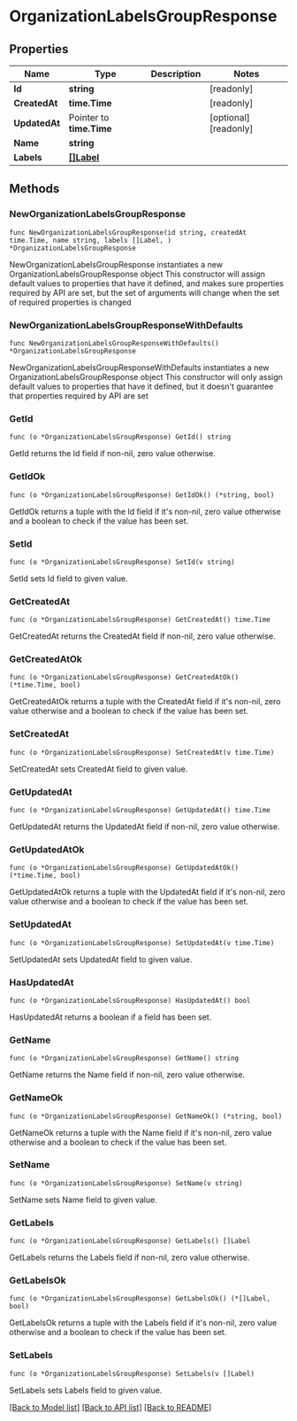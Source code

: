 # OrganizationLabelsGroupResponse

## Properties

Name | Type | Description | Notes
------------ | ------------- | ------------- | -------------
**Id** | **string** |  | [readonly] 
**CreatedAt** | **time.Time** |  | [readonly] 
**UpdatedAt** | Pointer to **time.Time** |  | [optional] [readonly] 
**Name** | **string** |  | 
**Labels** | [**[]Label**](Label.md) |  | 

## Methods

### NewOrganizationLabelsGroupResponse

`func NewOrganizationLabelsGroupResponse(id string, createdAt time.Time, name string, labels []Label, ) *OrganizationLabelsGroupResponse`

NewOrganizationLabelsGroupResponse instantiates a new OrganizationLabelsGroupResponse object
This constructor will assign default values to properties that have it defined,
and makes sure properties required by API are set, but the set of arguments
will change when the set of required properties is changed

### NewOrganizationLabelsGroupResponseWithDefaults

`func NewOrganizationLabelsGroupResponseWithDefaults() *OrganizationLabelsGroupResponse`

NewOrganizationLabelsGroupResponseWithDefaults instantiates a new OrganizationLabelsGroupResponse object
This constructor will only assign default values to properties that have it defined,
but it doesn't guarantee that properties required by API are set

### GetId

`func (o *OrganizationLabelsGroupResponse) GetId() string`

GetId returns the Id field if non-nil, zero value otherwise.

### GetIdOk

`func (o *OrganizationLabelsGroupResponse) GetIdOk() (*string, bool)`

GetIdOk returns a tuple with the Id field if it's non-nil, zero value otherwise
and a boolean to check if the value has been set.

### SetId

`func (o *OrganizationLabelsGroupResponse) SetId(v string)`

SetId sets Id field to given value.


### GetCreatedAt

`func (o *OrganizationLabelsGroupResponse) GetCreatedAt() time.Time`

GetCreatedAt returns the CreatedAt field if non-nil, zero value otherwise.

### GetCreatedAtOk

`func (o *OrganizationLabelsGroupResponse) GetCreatedAtOk() (*time.Time, bool)`

GetCreatedAtOk returns a tuple with the CreatedAt field if it's non-nil, zero value otherwise
and a boolean to check if the value has been set.

### SetCreatedAt

`func (o *OrganizationLabelsGroupResponse) SetCreatedAt(v time.Time)`

SetCreatedAt sets CreatedAt field to given value.


### GetUpdatedAt

`func (o *OrganizationLabelsGroupResponse) GetUpdatedAt() time.Time`

GetUpdatedAt returns the UpdatedAt field if non-nil, zero value otherwise.

### GetUpdatedAtOk

`func (o *OrganizationLabelsGroupResponse) GetUpdatedAtOk() (*time.Time, bool)`

GetUpdatedAtOk returns a tuple with the UpdatedAt field if it's non-nil, zero value otherwise
and a boolean to check if the value has been set.

### SetUpdatedAt

`func (o *OrganizationLabelsGroupResponse) SetUpdatedAt(v time.Time)`

SetUpdatedAt sets UpdatedAt field to given value.

### HasUpdatedAt

`func (o *OrganizationLabelsGroupResponse) HasUpdatedAt() bool`

HasUpdatedAt returns a boolean if a field has been set.

### GetName

`func (o *OrganizationLabelsGroupResponse) GetName() string`

GetName returns the Name field if non-nil, zero value otherwise.

### GetNameOk

`func (o *OrganizationLabelsGroupResponse) GetNameOk() (*string, bool)`

GetNameOk returns a tuple with the Name field if it's non-nil, zero value otherwise
and a boolean to check if the value has been set.

### SetName

`func (o *OrganizationLabelsGroupResponse) SetName(v string)`

SetName sets Name field to given value.


### GetLabels

`func (o *OrganizationLabelsGroupResponse) GetLabels() []Label`

GetLabels returns the Labels field if non-nil, zero value otherwise.

### GetLabelsOk

`func (o *OrganizationLabelsGroupResponse) GetLabelsOk() (*[]Label, bool)`

GetLabelsOk returns a tuple with the Labels field if it's non-nil, zero value otherwise
and a boolean to check if the value has been set.

### SetLabels

`func (o *OrganizationLabelsGroupResponse) SetLabels(v []Label)`

SetLabels sets Labels field to given value.



[[Back to Model list]](../README.md#documentation-for-models) [[Back to API list]](../README.md#documentation-for-api-endpoints) [[Back to README]](../README.md)


